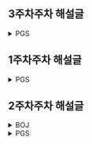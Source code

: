 ## 3주차주차 해설글
<details>
<summary>PGS</summary>

| 문제 | 해설글 |
| --- | --- |
| 42576_완주하지 못한 선수 | [Kaite Park의 해설글](https://blog.com/kaite/42576)<br>[Jane Doe의 해설글](https://blog.com/janedoe/42576)<br>[John Doe의 해설글](https://blog.com/johndoe/42576)<br>[Jacker Lee의 해설글](https://blog.com/jacker/42576)<br>[Hoper Kim의 해설글](https://blog.com/hoper/42576) |
| 12912_두 정수 사이의 합 | [Kaite Park의 해설글](https://blog.com/kaite/12912)<br>[Jane Doe의 해설글](https://blog.com/janedoe/12912)<br>[John Doe의 해설글](https://blog.com/johndoe/12912)<br>[Jacker Lee의 해설글](https://blog.com/jacker/12912) |
| 12932_자연수 뒤집어 배열로 만들기 | [Kaite Park의 해설글](https://blog.com/kaite/12932) |
| 141242_배열로 만들기 | [Kaite Park의 해설글](https://blog.com/kaite/141242) |
| 12915_문자열 내 마음대로 정렬하기 | [Jane Doe의 해설글](https://blog.com/janedoe/12915) |
| 12906_같은 숫자는 싫어 | [John Doe의 해설글](https://blog.com/johndoe/12906)<br>[Hoper Kim의 해설글](https://blog.com/hoper/12906) |
| 12930_이상한 문자 만들기 | [Jacker Lee의 해설글](https://blog.com/jacker/12930) |

</details>

## 1주차주차 해설글
<details>
<summary>PGS</summary>

| 문제 | 해설글 |
| --- | --- |
| 42840_모의고사 | [Jane Doe의 해설글](https://blog.com/janedoe/42840)<br>[John Doe의 해설글](https://blog.com/johndoe/42840)<br>[Hoper Kim의 해설글](https://blog.com/hoper/42840) |
| 42862_체육복 | [Jane Doe의 해설글](https://blog.com/janedoe/42862)<br>[John Doe의 해설글](https://blog.com/johndoe/42862) |
| 12901_2016년 | [Jane Doe의 해설글](https://blog.com/janedoe/12901)<br>[John Doe의 해설글](https://blog.com/johndoe/12901)<br>[Hoper Kim의 해설글](https://blog.com/hoper/12901) |
| 86491_최소직사각형 | [Hoper Kim의 해설글](https://blog.com/hoper/86491) |

</details>

## 2주차주차 해설글
<details>
<summary>BOJ</summary>

| 문제 | 해설글 |
| --- | --- |
| 1234_문제 | [Jane Doe의 해설글](https://blog.com/janedoe/1234)<br>[John Doe의 해설글](https://blog.com/johndoe/1234)<br>[Jacker Lee의 해설글](https://blog.com/jacker/1234) |
| 5678_문제명 | [John Doe의 해설글](https://blog.com/johndoe/5678) |

</details>

<details>
<summary>PGS</summary>

| 문제 | 해설글 |
| --- | --- |
| 12982_예산 | [Jacker Lee의 해설글](https://blog.com/jacker/12982) |
| 12977_소수 만들기 | [Hoper Kim의 해설글](https://blog.com/hoper/12977) |

</details>

